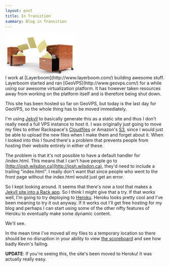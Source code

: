 ```yaml
---
layout: post
title: In Transition
summary: Blog in Transition
---
```


<div class="floatyimg"><img src="/images/file-transfer.jpg" title="Transfering Files" alt="Transfering Files" /></div>
I work at [Layerboom](http://www.layerboom.com/) building awesome stuff.  Layerboom started and ran [GeoVPS](http://www.geovps.com/) for a while using our awesome virtualization platform.  It has however taken resources away from working on the platform itself and is therefore being shut down.

This site has been hosted so far on GeoVPS, but today is the last day for GeoVPS, so the whole thing has to be moved immediately.

I'm using [Jekyll](http://jekyllrb.com/) to basically generate this as a static site and thus I don't really need a full VPS instance to host it.  I was originally just going to move my files to either Rackspace's [Cloudfiles](http://www.rackspacecloud.com/cloud_hosting_products/files) or Amazon's [S3](http://aws.amazon.com/s3/), since I would just be able to upload the new files when I make them and forget about it.  When I looked into this I found there's a problem that prevents people from hosting their website entirely in either of these.

The problem is that it's not possible to have a default handler for /index.html.  This means that I can't have people go to [http://josh.wilsdon.ca](http://josh.wilsdon.ca), they'd need to include a trailing "index.html".  I really don't want that since people who went to the front page without the index.html would just get an error.

So I kept looking around.  It seems that there's now a tool that makes a [Jekyll site into a Rack app](http://github.com/bry4n/rack-jekyll).  So I think I might give that a try.  If that works well, I'm going to try deploying to [Heroku](http://www.heroku.com/).  Heroku looks pretty cool and I've been meaning to try it out anyway.  If it works out I'll get free hosting for my blog and perhaps I can start using some of the other nifty features of Heroku to eventually make some dynamic content.

We'll see.

In the mean time I've moved all my files to a temporary location so there should be no disruption in your ability to view [the scoreboard](/scoreboard) and see how badly Kevin's failing.

**UPDATE**: If you're seeing this, the site's been moved to Heroku!  It was actually really easy.

